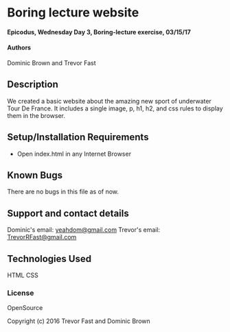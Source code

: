 # Boring lecture website

#### Epicodus, Wednesday Day 3, Boring-lecture exercise, 03/15/17

#### Authors

Dominic Brown and Trevor Fast

## Description

We created a basic website about the amazing new sport of underwater Tour De France. It includes a single image, p, h1, h2, and css rules to display them in the browser.

## Setup/Installation Requirements

* Open index.html in any Internet Browser

## Known Bugs

There are no bugs in this file as of now.

## Support and contact details

Dominic's email: yeahdom@gmail.com
Trevor's email: TrevorRFast@gmail.com

## Technologies Used

HTML
CSS

### License

OpenSource

Copyright (c) 2016 Trevor Fast and Dominic Brown

